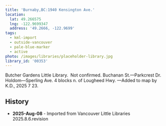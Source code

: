 ```yaml
---
title: 'Burnaby,BC:1940 Kensington Ave.'
location:
  lat: 49.266575
  lng: -122.9699347
  address: '49.2666, -122.9699'
tags:
  - kml-import
  - outside-vancouver
  - pale-blue-marker
  - active
photo: /images/libraries/placeholder-library.jpg
library_id: '00353'
---
```

Butcher Gardens Little Library.  Not confirmed.
Buchanan St.—Parkcrest Dr.
Holdom—Sperling Ave.
4 blocks n. of Lougheed Hwy.
—Added to map by K.D., 2025 7 23.

## History
- **2025-Aug-08** - Imported from Vancouver Little Libraries 2025.8.6.revision
